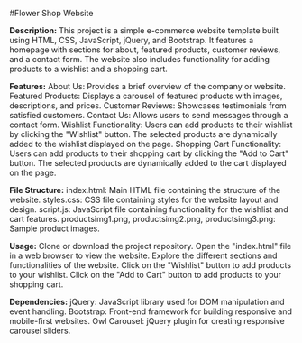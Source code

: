 #Flower Shop Website

**Description:**
This project is a simple e-commerce website template built using HTML, CSS, JavaScript, jQuery, and Bootstrap. It features a homepage with sections for about, featured products, customer reviews, and a contact form. The website also includes functionality for adding products to a wishlist and a shopping cart.

**Features:**
About Us: Provides a brief overview of the company or website.
Featured Products: Displays a carousel of featured products with images, descriptions, and prices.
Customer Reviews: Showcases testimonials from satisfied customers.
Contact Us: Allows users to send messages through a contact form.
Wishlist Functionality: Users can add products to their wishlist by clicking the "Wishlist" button. The selected products are dynamically added to the wishlist displayed on the page.
Shopping Cart Functionality: Users can add products to their shopping cart by clicking the "Add to Cart" button. The selected products are dynamically added to the cart displayed on the page.

**File Structure:**
index.html: Main HTML file containing the structure of the website.
styles.css: CSS file containing styles for the website layout and design.
script.js: JavaScript file containing functionality for the wishlist and cart features.
productsimg1.png, productsimg2.png, productsimg3.png: Sample product images.

**Usage:**
Clone or download the project repository.
Open the "index.html" file in a web browser to view the website.
Explore the different sections and functionalities of the website.
Click on the "Wishlist" button to add products to your wishlist.
Click on the "Add to Cart" button to add products to your shopping cart.

**Dependencies:**
jQuery: JavaScript library used for DOM manipulation and event handling.
Bootstrap: Front-end framework for building responsive and mobile-first websites.
Owl Carousel: jQuery plugin for creating responsive carousel sliders.



